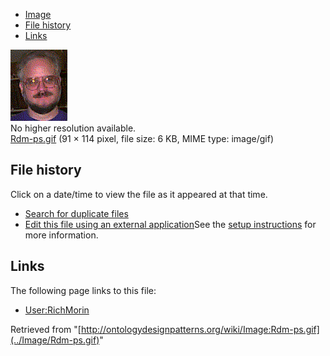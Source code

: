 * [Image](../Image/Rdm-ps.gif#file)
* [File history](../Image/Rdm-ps.gif#filehistory)
* [Links](../Image/Rdm-ps.gif#filelinks)

[![Image:Rdm-ps.gif](../images/1/1a/Rdm-ps.gif)](../images/1/1a/Rdm-ps.gif)  
No higher resolution available.  
[Rdm-ps.gif](../images/1/1a/Rdm-ps.gif)‎ (91 × 114 pixel, file size: 6 KB, MIME type: image/gif)

## File history

Click on a date/time to view the file as it appeared at that time.



  
* [Search for duplicate files](http://ontologydesignpatterns.org/wiki/Special:FileDuplicateSearch/Rdm-ps.gif "Special:FileDuplicateSearch/Rdm-ps.gif")
* [Edit this file using an external application](http://ontologydesignpatterns.org/wiki/index.php?title=Image:Rdm-ps.gif&action=edit&externaledit=true&mode=file "Image:Rdm-ps.gif")See the [setup instructions](http://www.mediawiki.org/wiki/Manual:External_editors "http://www.mediawiki.org/wiki/Manual:External_editors") for more information.

## Links



The following page links to this file:


* [User:RichMorin](../User/RichMorin "User:RichMorin")


Retrieved from "[http://ontologydesignpatterns.org/wiki/Image:Rdm-ps.gif](../Image/Rdm-ps.gif)"